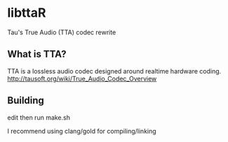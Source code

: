 # libttaR
Tau's True Audio (TTA) codec rewrite

## What is TTA?
TTA is a lossless audio codec designed around realtime hardware coding.
http://tausoft.org/wiki/True_Audio_Codec_Overview

## Building
edit then run make.sh

I recommend using clang/gold for compiling/linking
